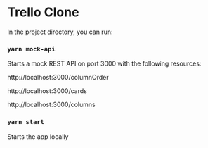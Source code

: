 # Trello Clone

In the project directory, you can run:

### `yarn mock-api`

Starts a mock REST API on port 3000 with the following resources:

http://localhost:3000/columnOrder

http://localhost:3000/cards

http://localhost:3000/columns

### `yarn start`

Starts the app locally

